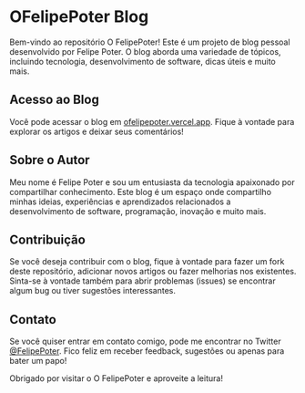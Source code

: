 # OFelipePoter Blog

Bem-vindo ao repositório O FelipePoter! Este é um projeto de blog pessoal desenvolvido por Felipe Poter. O blog aborda uma variedade de tópicos, incluindo tecnologia, desenvolvimento de software, dicas úteis e muito mais.

## Acesso ao Blog

Você pode acessar o blog em [ofelipepoter.vercel.app](https://ofelipepoter.vercel.app). Fique à vontade para explorar os artigos e deixar seus comentários!

## Sobre o Autor

Meu nome é Felipe Poter e sou um entusiasta da tecnologia apaixonado por compartilhar conhecimento. Este blog é um espaço onde compartilho minhas ideias, experiências e aprendizados relacionados a desenvolvimento de software, programação, inovação e muito mais.

## Contribuição

Se você deseja contribuir com o blog, fique à vontade para fazer um fork deste repositório, adicionar novos artigos ou fazer melhorias nos existentes. Sinta-se à vontade também para abrir problemas (issues) se encontrar algum bug ou tiver sugestões interessantes.

## Contato

Se você quiser entrar em contato comigo, pode me encontrar no Twitter [@FelipePoter](https://twitter.com/FelipePoter_). Fico feliz em receber feedback, sugestões ou apenas para bater um papo!

Obrigado por visitar o O FelipePoter e aproveite a leitura!
